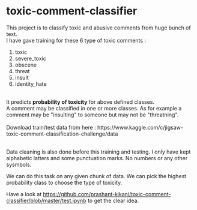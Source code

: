 # toxic-comment-classifier

This project is to classify toxic and abusive comments from huge bunch of text.<br />
I have gave training for these 6 type of toxic comments : <br/>
1. toxic<br/>
2. severe_toxic<br/>
3. obscene<br/>
4. threat<br/>
5. insult<br/>
6. identity_hate<br/>
<br/>
It predicts <b>probability of toxicity</b> for above defined classes. <br/>
A comment may be classified in one or more classes. As for example a comment may be "insulting" to someone but may not be "threatning".<br/><br/>
Download train/test data from here : https://www.kaggle.com/c/jigsaw-toxic-comment-classification-challenge/data <br/>
<br/>

Data cleaning is also done before this training and testing. I only have kept alphabetic latters and some punctuation marks. No numbers or any other sysmbols. <br/>  

We can do this task on any given chunk of data. We can pick the highest probability class to choose the type of toxicity.<br/>

Have a look at https://github.com/prashant-kikani/toxic-comment-classifier/blob/master/test.ipynb to get the clear idea.<br/>
